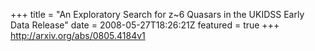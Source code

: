 +++
title = "An Exploratory Search for z~6 Quasars in the UKIDSS Early Data Release"
date = 2008-05-27T18:26:21Z
featured = true
+++
http://arxiv.org/abs/0805.4184v1